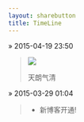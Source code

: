 ```yaml
---
layout: sharebutton
title: TimeLine
---
```


&raquo; 2015-04-19 23:50

> <img src="http://7viirv.com1.z0.glb.clouddn.com/IMG_1861.jpg"></img>
> 
> 天朗气清

&raquo; 2015-03-29 01:04

> - 新博客开通!

